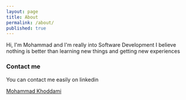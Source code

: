 ```yaml
---
layout: page
title: About
permalink: /about/
published: true
---
```

<script type="text/javascript" src="https://platform.linkedin.com/badges/js/profile.js" async defer></script>

Hi, I'm Mohammad and I'm really into Software Development
I believe nothing is better than learning new things and getting new experiences 

### Contact me

You can contact me easily on linkedin

<div class="LI-profile-badge"  data-version="v1" data-size="large" data-locale="en_US" data-type="horizontal" data-theme="dark" data-vanity="mohammad007kh"><a class="LI-simple-link" href='https://ir.linkedin.com/in/mohammad007kh?trk=profile-badge'>Mohammad Khoddami</a></div>


